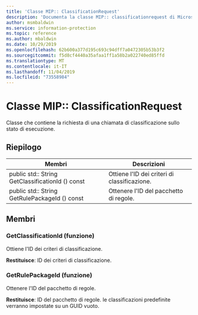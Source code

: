 ```yaml
---
title: 'Classe MIP:: ClassificationRequest'
description: 'Documenta la classe MIP:: classificationrequest di Microsoft Information Protection (MIP) SDK.'
author: msmbaldwin
ms.service: information-protection
ms.topic: reference
ms.author: mbaldwin
ms.date: 10/29/2019
ms.openlocfilehash: 62b600a377d195c693c94dff7a0472305b53b3f2
ms.sourcegitcommit: f5d8cf4440a35afaa1ff1a58b2a022740ed85ffd
ms.translationtype: MT
ms.contentlocale: it-IT
ms.lasthandoff: 11/04/2019
ms.locfileid: "73558984"
---
```

# <a name="class-mipclassificationrequest"></a>Classe MIP:: ClassificationRequest 
Classe che contiene la richiesta di una chiamata di classificazione sullo stato di esecuzione.
  
## <a name="summary"></a>Riepilogo
 Membri                        | Descrizioni                                
--------------------------------|---------------------------------------------
public std:: String GetClassificationId () const  |  Ottiene l'ID dei criteri di classificazione.
public std:: String GetRulePackageId () const  |  Ottenere l'ID del pacchetto di regole.
  
## <a name="members"></a>Membri
  
### <a name="getclassificationid-function"></a>GetClassificationId (funzione)
Ottiene l'ID dei criteri di classificazione.

  
**Restituisce**: ID dei criteri di classificazione.
  
### <a name="getrulepackageid-function"></a>GetRulePackageId (funzione)
Ottenere l'ID del pacchetto di regole.

  
**Restituisce**: ID del pacchetto di regole. le classificazioni predefinite verranno impostate su un GUID vuoto.